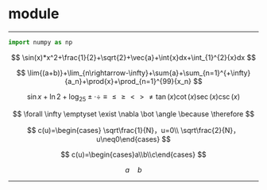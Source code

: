 # module

------

```python
import numpy as np
```


$$
\sin(x)*x^2+\frac{1}{2}+\sqrt{2}+\vec{a}+\int{x}dx+\int_{1}^{2}{x}dx
$$

$$
\lim{(a+b)}+\lim_{n\rightarrow-\infty}+\sum{a}+\sum_{n=1}^{+\infty}{a_n}+\prod{x}+\prod_{n=1}^{99}{x_n}
$$

$$
\sin{x}+\ln2+\log_25\pm\cdot\div\equiv\le\ge\lt\gt\neq\tan(x)\cot(x)\sec(x)\csc(x)
$$

$$
\forall \infty \emptyset \exist \nabla \bot \angle \because \therefore
$$

$$
c(u)=\begin{cases} \sqrt\frac{1}{N}，u=0\\ \sqrt\frac{2}{N}， u\neq0\end{cases}
$$

$$
c(u)=\begin{cases}a\\b\\c\end{cases}
$$

$$
a \quad b
$$

------

